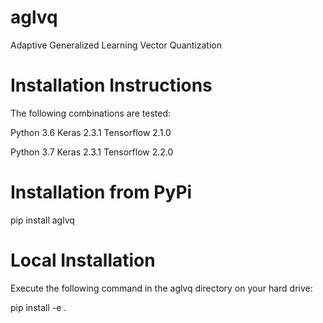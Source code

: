 # aglvq
Adaptive Generalized Learning Vector Quantization

# Installation Instructions
The following combinations are tested:

Python 3.6
Keras 2.3.1
Tensorflow 2.1.0

Python 3.7
Keras 2.3.1
Tensorflow 2.2.0

# Installation from PyPi
pip install aglvq

# Local Installation
Execute the following command in the aglvq directory on your hard drive:

pip install -e .
